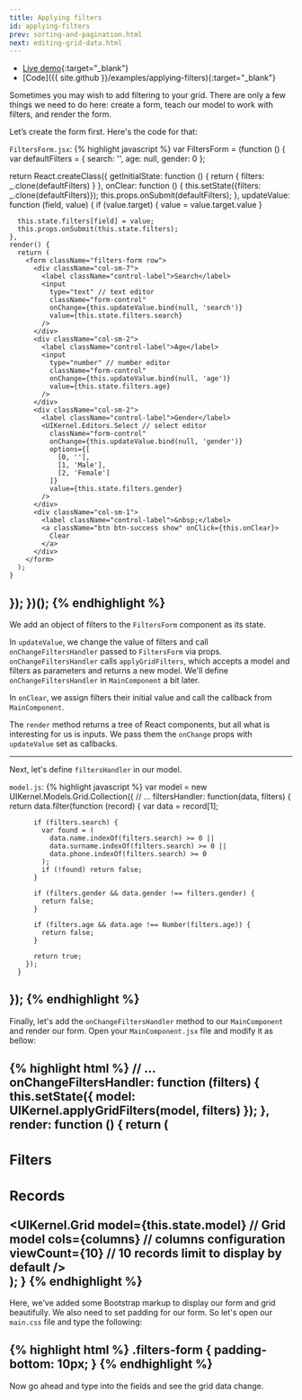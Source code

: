 ```yaml
---
title: Applying filters
id: applying-filters
prev: sorting-and-pagination.html
next: editing-grid-data.html
---
```

* [Live demo](/examples/applying-filters/){:target="_blank"}
* [Code]({{ site.github }}/examples/applying-filters){:target="_blank"}

Sometimes you may wish to add filtering to your grid.
There are only a few things we need to do here: create a form, teach our model to work with filters, and render the form.

Let’s create the form first. Here's the code for that:

`FiltersForm.jsx`:
{% highlight javascript %}
var FiltersForm = (function () {
  var defaultFilters = {
    search: '',
    age: null,
    gender: 0
  };

  return React.createClass({
    getInitialState: function () {
      return {
        filters: _.clone(defaultFilters)
      }
    },
    onClear: function () {
      this.setState({filters: _.clone(defaultFilters)});
      this.props.onSubmit(defaultFilters);
    },
    updateValue: function (field, value) {
      if (value.target) {
        value = value.target.value
      }

      this.state.filters[field] = value;
      this.props.onSubmit(this.state.filters);
    },
    render() {
      return (
        <form className="filters-form row">
          <div className="col-sm-7">
            <label className="control-label">Search</label>
            <input
              type="text" // text editor
              className="form-control"
              onChange={this.updateValue.bind(null, 'search')}
              value={this.state.filters.search}
            />
          </div>
          <div className="col-sm-2">
            <label className="control-label">Age</label>
            <input
              type="number" // number editor
              className="form-control"
              onChange={this.updateValue.bind(null, 'age')}
              value={this.state.filters.age}
            />
          </div>
          <div className="col-sm-2">
            <label className="control-label">Gender</label>
            <UIKernel.Editors.Select // select editor
              className="form-control"
              onChange={this.updateValue.bind(null, 'gender')}
              options={[
                [0, ''],
                [1, 'Male'],
                [2, 'Female']
              ]}
              value={this.state.filters.gender}
            />
          </div>
          <div className="col-sm-1">
            <label className="control-label">&nbsp;</label>
            <a className="btn btn-success show" onClick={this.onClear}>
              Clear
            </a>
          </div>
        </form>
      );
    }
  });
})();
{% endhighlight %}
---
We add an object of filters to the `FiltersForm` component as its state.

In `updateValue`, we change the value of filters and call `onChangeFiltersHandler` passed to `FiltersForm` via props.
`onChangeFiltersHandler` calls `applyGridFilters`, which accepts a model and filters as parameters and returns a new model.
We'll define `onChangeFiltersHandler` in `MainComponent` a bit later.

In `onClear`, we assign filters their initial value and call the callback from  `MainComponent`.

The `render` method returns a tree of React components, but all what is interesting for us is inputs.
We pass them the `onChange` props with `updateValue` set as callbacks.

---

Next, let's define `filtersHandler` in our model.

`model.js`:
{% highlight javascript %}
var model = new UIKernel.Models.Grid.Collection({
  // ...
  filtersHandler: function(data, filters) {
        return data.filter(function (record) {
          var data = record[1];

          if (filters.search) {
            var found = (
              data.name.indexOf(filters.search) >= 0 ||
              data.surname.indexOf(filters.search) >= 0 ||
              data.phone.indexOf(filters.search) >= 0
            );
            if (!found) return false;
          }

          if (filters.gender && data.gender !== filters.gender) {
            return false;
          }

          if (filters.age && data.age !== Number(filters.age)) {
            return false;
          }

          return true;
        });
      }
});
{% endhighlight %}
---

Finally, let's add the `onChangeFiltersHandler` method to our `MainComponent` and render our form. Open your `MainComponent.jsx` file and modify it as bellow:

{% highlight html %}
// ...
onChangeFiltersHandler: function (filters) {
  this.setState({
    model: UIKernel.applyGridFilters(model, filters)
  });
},
render: function () {
  return (
    <div className="container">
      <div className="panel panel-primary">
        <div className="panel-heading">
          <h3 className="panel-title">Filters</h3>
        </div>
        <div className="panel-body">
          <FiltersForm
            onSubmit={this.onChangeFiltersHandler}
          />
        </div>
      </div>
      <div className="panel panel-info">
        <div className="panel-heading">
          <h3 className="panel-title">Records</h3>
        </div>
        <UIKernel.Grid
          model={this.state.model} // Grid model
          cols={columns} // columns configuration
          viewCount={10} // 10 records limit to display by default
        />
      </div>
    </div>
  );
}
{% endhighlight %}
---

Here, we've added some Bootstrap markup to display our form and grid beautifully.
We also need to set padding for our form. So let's open our `main.css` file and type the following:

{% highlight html %}
.filters-form {
    padding-bottom: 10px;
}
{% endhighlight %}
---

Now go ahead and type into the fields and see the grid data change.